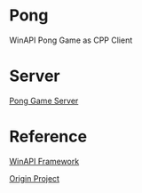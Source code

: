 # Pong
WinAPI Pong Game as CPP Client

# Server
[Pong Game Server](https://github.com/DaLae37/PongGameServer)

# Reference
[WinAPI Framework](https://github.com/NizeLee/KhuGle)

[Origin Project](https://github.com/DaLae37/Game_Example/tree/master/WindowsAPI/Pong%20Game)
